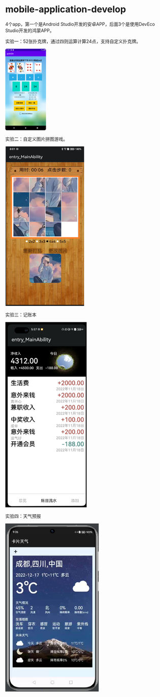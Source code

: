# mobile-application-develop
4个app，第一个是Android Studio开发的安卓APP，后面3个是使用DevEco Studio开发的鸿蒙APP。

实验一：52张扑克牌，通过四则运算计算24点，支持自定义扑克牌。

<img src="界面展示\实验1 展示图片\Screenshot_20221026_075944.png" alt="Screenshot_20221026_075944" style="zoom: 25%;" />

实验二：自定义图片拼图游戏。

<img src="界面展示\实验2 展示图片\QQ截图20221105200123.png" alt="QQ截图20221105200123" style="zoom: 67%;" />

实验三：记账本

<img src="界面展示\实验3 展示图片\QQ截图20221118175743.png" alt="QQ截图20221118175743" style="zoom: 67%;" />

实验四：天气预报

<img src="界面展示\实验4 展示图片\图片1.png" alt="图片1" style="zoom: 67%;" />
